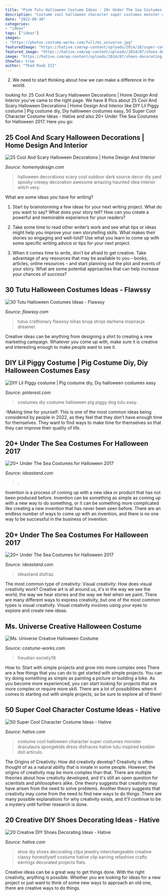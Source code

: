 ```yaml
---
title: "Pink Tutu Halloween Costume Ideas : 20+ Under The Sea Costumes For Halloween 2017"
description: "Costume cool halloween character super costumes monster draculaura spongekids dress disfraces hative tutu inspired kostüm doll artículo"
date: "2022-09-30"
categories:
- "ideas"
tags: ["ideas"]
images:
- "https://photos.costume-works.com/full/ms_universe.jpg"
featuredImage: "https://hative.com/wp-content/uploads/2014/10/super-cool-costume-ideas/35-draculaura-costume.jpg"
featured_image: "https://hative.com/wp-content/uploads/2014/07/shoes-decorating-ideas/18-shoes-decorating-ideas.jpg"
image: "https://hative.com/wp-content/uploads/2014/07/shoes-decorating-ideas/18-shoes-decorating-ideas.jpg"
ShowToc: true
author: "Thad Roob III"
---
```



2. We need to start thinking about how we can make a difference in the world.

	

		
looking for 25 Cool And Scary Halloween Decorations | Home Design And Interior you've came to the right page. We have 8 Pics about 25 Cool And Scary Halloween Decorations | Home Design And Interior like DIY Lil Piggy costume | Pig costume diy, Diy halloween costumes easy, 50 Super Cool Character Costume Ideas - Hative and also 20+ Under The Sea Costumes for Halloween 2017. Here you go:
		
    
## 25 Cool And Scary Halloween Decorations | Home Design And Interior

<img loading=lazy src="http://homemydesign.com/wp-content/uploads/2014/09/dark-outdoor-halloween-decorations.jpg" onerror="this.onerror=null;this.src='https://tse1.mm.bing.net/th?id=OIP.Mx1qikBiRJuHc7kXdMb1vgHaLT&amp;pid=15.1';" alt="25 Cool And Scary Halloween Decorations | Home Design And Interior">

_Source: homemydesign.com_

>halloween decorations scary cool outdoor dark source decor diy yard spooky creepy decoration awesome amazing haunted idea interior witch very. 

	

What are some ideas you have for writing?
1. Start by brainstorming a few ideas for your next writing project. What do you want to say? What does your story tell? How can you create a powerful and memorable experience for your readers?
2. Take some time to read other writer’s work and see what tips or ideas might help you improve your own storytelling skills. What makes their stories so engaging and well-told? Use what you learn to come up with some specific writing advice or tips for your next project.

3. When it comes time to write, don’t be afraid to get creative. Take advantage of any resources that may be available to you – books, articles, online resources – and start planning out the plot and events of your story. What are some potential approaches that can help increase your chances of success?

    
## 30 Tutu Halloween Costumes Ideas - Flawssy

<img loading=lazy src="http://flawssy.com/wp-content/uploads/2016/06/Witch-Tutu-from-Little-Dreamer-Inc.jpg" onerror="this.onerror=null;this.src='https://tse3.mm.bing.net/th?id=OIP.YrYLlvumCaGXJCX0WDitgAHaLH&amp;pid=15.1';" alt="30 Tutu Halloween Costumes Ideas - Flawssy">

_Source: flawssy.com_

>tutus craftionary flawssy niñas bruja stroje darhena inspiracje dreamer. 

	

Creative ideas can be anything from designing a shirt to creating a new marketing campaign. Whatever you come up with, make sure it is creative and interesting enough to make people want to see it.

    
## DIY Lil Piggy Costume | Pig Costume Diy, Diy Halloween Costumes Easy

<img loading=lazy src="https://i.pinimg.com/736x/7e/d9/73/7ed97360147efb42088c179536e5fafe--diy-halloween-halloween-costumes.jpg" onerror="this.onerror=null;this.src='https://tse4.mm.bing.net/th?id=OIP.uENtRR68gmlaYYCF_8iZRgHaPu&amp;pid=15.1';" alt="DIY Lil Piggy costume | Pig costume diy, Diy halloween costumes easy">

_Source: pinterest.com_

>costumes diy costume halloween pig piggy dog tutu easy. 

	

-Making time for yourself: This is one of the most common ideas being considered by people in 2022, as they feel that they don’t have enough time for themselves. They want to find ways to make time for themselves so that they can improve their quality of life.

    
## 20+ Under The Sea Costumes For Halloween 2017

<img loading=lazy src="https://ideastand.com/wp-content/uploads/2017/09/sea-costume-diy/8-under-the-sea-costumes-costume-diy.jpg" onerror="this.onerror=null;this.src='https://tse2.mm.bing.net/th?id=OIP.RynF0zt_6SVSJqNkyCe8bwHacZ&amp;pid=15.1';" alt="20+ Under The Sea Costumes for Halloween 2017">

_Source: ideastand.com_

>. 

	

Invention is a process of coming up with a new idea or product that has not been produced before. Invention can be something as simple as coming up with a new way to do something, or it can be something more complicated like creating a new invention that has never been seen before. There are an endless number of ways to come up with an invention, and there is no one way to be successful in the business of invention.

    
## 20+ Under The Sea Costumes For Halloween 2017

<img loading=lazy src="https://ideastand.com/wp-content/uploads/2017/09/sea-costume-diy/12-under-the-sea-costumes-costume-diy.jpg" onerror="this.onerror=null;this.src='https://tse3.mm.bing.net/th?id=OIP.0RnsmXksM9jlWD8SVg1XtgHaSk&amp;pid=15.1';" alt="20+ Under The Sea Costumes for Halloween 2017">

_Source: ideastand.com_

>ideastand disfraz. 

	

The most common type of creativity: Visual creativity: How does visual creativity work?
Creative art is all around us, it's in the way we see the world, the way we hear stories and the way we feel when we paint. There are many different ways to express creativity, but one of the most common types is visual creativity. Visual creativity involves using your eyes to explore and create new ideas.

    
## Ms. Universe Creative Halloween Costume

<img loading=lazy src="https://photos.costume-works.com/full/ms_universe.jpg" onerror="this.onerror=null;this.src='https://tse1.mm.bing.net/th?id=OIP.BEGWtJ8wA4KXRasnhkGfNAHaNH&amp;pid=15.1';" alt="Ms. Universe Creative Halloween Costume">

_Source: costume-works.com_

>freudian society19. 

	

How to: Start with simple projects and grow into more complex ones
There are a few things that you can do to get started with simple projects. You can try doing something as simple as painting a picture or building a bike. As you become more experienced, you can start looking for projects that are more complex or require more skill. There are a lot of possibilities when it comes to starting out with simple projects, so be sure to explore all of them!

    
## 50 Super Cool Character Costume Ideas - Hative

<img loading=lazy src="https://hative.com/wp-content/uploads/2014/10/super-cool-costume-ideas/35-draculaura-costume.jpg" onerror="this.onerror=null;this.src='https://tse3.mm.bing.net/th?id=OIP.L3oC7VhxJlneZKRBFXLNmgHaKh&amp;pid=15.1';" alt="50 Super Cool Character Costume Ideas - Hative">

_Source: hative.com_

>costume cool halloween character super costumes monster draculaura spongekids dress disfraces hative tutu inspired kostüm doll artículo. 

	

The Origins of Creativity: How did creativity develop?
Creativity is often thought of as a natural ability that is innate in some people. However, the origins of creativity may be more complex than that. There are multiple theories about how creativity developed, and it's still an open question for scientists and philosophers alike. One theory suggests that creativity may have arisen from the need to solve problems. Another theory suggests that creativity may come from the need to find new ways to do things. There are many possible explanations for why creativity exists, and it'll continue to be a mystery until further research is done.

    
## 20 Creative DIY Shoes Decorating Ideas - Hative

<img loading=lazy src="https://hative.com/wp-content/uploads/2014/07/shoes-decorating-ideas/18-shoes-decorating-ideas.jpg" onerror="this.onerror=null;this.src='https://tse4.mm.bing.net/th?id=OIP.d5bAiSEmyVLxw3-18e5sSwHaFI&amp;pid=15.1';" alt="20 Creative DIY Shoes Decorating Ideas - Hative">

_Source: hative.com_

>shoe diy shoes decorating clips jewelry interchangeable creative classy honestlywtf costume hative clip earring refashion crafts earrings decorated projects flats. 

	

Creative ideas can be a great way to get things done. With the right creativity, anything is possible. Whether you are looking for ideas for a new project or just want to think of some new ways to approach an old one, there are creative ways to do things.

